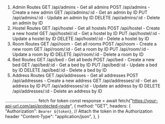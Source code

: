 1. Admin Routes
GET /api/admins - Get all admins
POST /api/admins - Create a new admin
GET /api/admins/:id - Get an admin by ID
PUT /api/admins/:id - Update an admin by ID
DELETE /api/admins/:id - Delete an admin by ID
2. Hostel Routes
GET /api/hostel - Get all hostels
POST /api/hostel - Create a new hostel
GET /api/hostel/:id - Get a hostel by ID
PUT /api/hostel/:id - Update a hostel by ID
DELETE /api/hostel/:id - Delete a hostel by ID
3. Room Routes
GET /api/room - Get all rooms
POST /api/room - Create a new room
GET /api/room/:id - Get a room by ID
PUT /api/room/:id - Update a room by ID
DELETE /api/room/:id - Delete a room by ID
4. Bed Routes
GET /api/bed - Get all beds
POST /api/bed - Create a new bed
GET /api/bed/:id - Get a bed by ID
PUT /api/bed/:id - Update a bed by ID
DELETE /api/bed/:id - Delete a bed by ID
5. Address Routes
GET /api/addresses - Get all addresses
POST /api/addresses - Create a new address
GET /api/addresses/:id - Get an address by ID
PUT /api/addresses/:id - Update an address by ID
DELETE /api/addresses/:id - Delete an address by ID


..........................
fetch for token 
const response = await fetch("https://your-api-url.com/api/protected-route", {
      method: "GET",
      headers: {
        "Authorization": `Bearer ${token}`, // Attach the token in the Authorization header
        "Content-Type": "application/json",
      },
    }